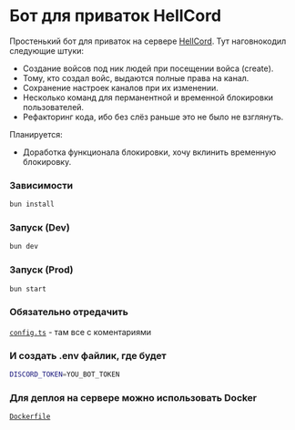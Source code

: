 # Бот для приваток HellCord

Простенький бот для приваток на сервере [HellCord](https://discord.gg/hellcord).
Тут наговнокодил следующие штуки:
- Создание войсов под ник людей при посещении войса (create).
- Тому, кто создал войс, выдаются полные права на канал.
- Сохранение настроек каналов при их изменении.
- Несколько команд для перманентной и временной блокировки пользователей.
- Рефакторинг кода, ибо без слёз раньше это не было не взглянуть.


Планируется:
- Доработка функционала блокировки, хочу вклинить временную блокировку.

### Зависимости
```bash
bun install
```

### Запуск (Dev)

```bash
bun dev
```

### Запуск (Prod)

```bash
bun start
```

### Обязательно отредачить 
[`config.ts`](config.ts) - там все с коментариями

### И создать .env файлик, где будет
```sh
DISCORD_TOKEN=YOU_BOT_TOKEN
```

### Для деплоя на сервере можно использовать Docker
[`Dockerfile`](Dockerfile)

